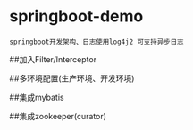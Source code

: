 # springboot-demo
    springboot开发架构、日志使用log4j2 可支持异步日志
##加入Filter/Interceptor

##多环境配置(生产环境、开发环境)
    
##集成mybatis

##集成zookeeper(curator)
